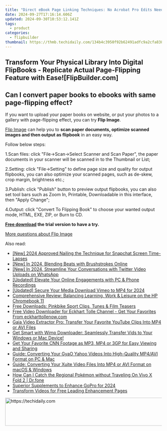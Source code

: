 ```yaml
---
title: "Direct eBook Page Linking Techniques: No Acrobat Pro Edits Needed! Discover How with FlipBuilder"
date: 2024-09-27T17:16:14.606Z
updated: 2024-09-30T10:53:12.141Z
tags:
  - product
categories:
  - flipbuilder
thumbnail: https://thmb.techidaily.com/134b4c3950f92b62491adfc9a2cfa838e49057f0eead8f917808b4db67b3f9f1.jpg
---
```


## Transform Your Physical Library Into Digital FlipBooks - Replicate Actual Page-Flipping Feature with Ease![FlipBuilder.com]

## Can I convert paper books to ebooks with same page-flipping effect?

If you want to upload your paper books on website, or put your photos to a gallery with page-flipping effect, you can try **Flip Image**. 

[Flip Image](https://tools.techidaily.com/flipbuilder/products/) can help you to **scan paper documents, optimize scanned images and then output as flipbook** in an easy way.

Follow below steps:

1.Scan files: click "File->Scan->Select Scanner and Scan Paper", the paper documents in your scanner will be scanned in to the Thumbnail or List;

2.Setting: click "File->Setting" to define page size and quality for output flipbooks, you can also optimize your scanned pages, such as de-skew, crop margin, brightness etc.;

3.Publish: click "Publish" button to preview output flipbooks, you can also set tool bars such as Zoom In, Printable, Downloadable in this interface, then "Apply Change";

4.Output: click "Convert To Flipping Book" to choose your wanted output mode, HTML, EXE, ZIP, or Burn to CD.

**[Free download](https://tools.techidaily.com/flipbuilder/products/) the trial version to have a try.** 

[More questions about Flip Image](https://tools.techidaily.com/flipbuilder/products/)

<ins class="adsbygoogle"
     style="display:block"
     data-ad-format="autorelaxed"
     data-ad-client="ca-pub-7571918770474297"
     data-ad-slot="1223367746"></ins>

<ins class="adsbygoogle"
     style="display:block"
     data-ad-client="ca-pub-7571918770474297"
     data-ad-slot="8358498916"
     data-ad-format="auto"
     data-full-width-responsive="true"></ins>

<span class="atpl-alsoreadstyle">Also read:</span>
<div><ul>
<li><a href="https://snapchat-videos.techidaily.com/new-2024-approved-nailing-the-technique-for-snapchat-screen-time-lapses/"><u>[New] 2024 Approved Nailing the Technique for Snapchat Screen Time-Lapses</u></a></li>
<li><a href="https://fox-blue.techidaily.com/new-in-2024-blending-beats-with-brushstrokes-online/"><u>[New] In 2024, Blending Beats with Brushstrokes Online</u></a></li>
<li><a href="https://twitter-videos.techidaily.com/new-in-2024-streamline-your-conversations-with-twitter-video-uploads-on-whatsapp/"><u>[New] In 2024, Streamline Your Conversations with Twitter Video Uploads on WhatsApp</u></a></li>
<li><a href="https://video-screen-grab.techidaily.com/updated-elevate-your-online-engagements-with-pc-and-phone-recordings/"><u>[Updated] Elevate Your Online Engagements with PC & Phone Recordings</u></a></li>
<li><a href="https://vimeo-videos.techidaily.com/updated-secure-your-media-download-vimeo-to-mp4-for-2024/"><u>[Updated] Secure Your Media Download Vimeo to MP4 for 2024</u></a></li>
<li><a href="https://buynow-reviews.techidaily.com/comprehensive-review-balancing-learning-work-and-leisure-on-the-hp-chromebook-11/"><u>Comprehensive Review: Balancing Learning, Work & Leisure on the HP Chromebook 11</u></a></li>
<li><a href="https://fox-place.techidaily.com/free-downloads-pinkbike-sport-clips-tunes-and-film-teasers/"><u>Free Downloads: Pinkbike Sport Clips, Tunes & Film Teasers</u></a></li>
<li><a href="https://fox-place.techidaily.com/free-video-downloader-for-eckhart-tolle-channel-get-your-favorites-from-eckharttollenowcom/"><u>Free Video Downloader for Eckhart Tolle Channel - Get Your Favorites From eckharttollenow.com</u></a></li>
<li><a href="https://fox-place.techidaily.com/gaia-video-extractor-pro-transfer-your-favorite-youtube-clips-into-mp4-or-avi-files/"><u>Gaia Video Extractor Pro: Transfer Your Favorite YouTube Clips Into MP4 or AVI Files</u></a></li>
<li><a href="https://fox-place.techidaily.com/get-smart-with-wimp-downloader-seamlessly-transfer-vids-to-your-windows-or-mac-device/"><u>Get Smart with Wimp Downloader: Seamlessly Transfer Vids to Your Windows or Mac Device!</u></a></li>
<li><a href="https://fox-place.techidaily.com/get-your-favorite-cnn-footage-as-mp3-mp4-or-3gp-for-easy-viewing-and-sharing/"><u>Get Your Favorite CNN Footage as MP3, MP4 or 3GP for Easy Viewing and Sharing</u></a></li>
<li><a href="https://fox-place.techidaily.com/guide-converting-your-gyao-yahoo-videos-into-high-quality-mp4avi-format-on-pc-and-mac/"><u>Guide: Converting Your GyaO Yahoo Videos Into High-Quality MP4/AVI Format on PC & Mac</u></a></li>
<li><a href="https://fox-place.techidaily.com/guide-converting-your-xuite-video-files-into-mp4-or-avi-format-on-macos-and-windows/"><u>Guide: Converting Your Xuite Video Files Into MP4 or AVI Format on macOS & Windows</u></a></li>
<li><a href="https://change-location.techidaily.com/how-can-i-catch-the-regional-pokemon-without-traveling-on-vivo-x-fold-2-drfone-by-drfone-virtual-android/"><u>How Can I Catch the Regional Pokémon without Traveling On Vivo X Fold 2 | Dr.fone</u></a></li>
<li><a href="https://some-tips.techidaily.com/superior-supplements-to-enhance-gopro-for-2024/"><u>Superior Supplements to Enhance GoPro for 2024</u></a></li>
<li><a href="https://extra-tips.techidaily.com/transform-videos-for-free-leading-enhancement-pages/"><u>Transform Videos for Free Leading Enhancement Pages</u></a></li>
</ul></div>

<!-- affiliate ads begin -->
<a href="https://laganoo.pxf.io/c/5597632/1657400/16446" target="_top" id="1657400">
  <img src="//a.impactradius-go.com/display-ad/16446-1657400" border="0" alt="https://techidaily.com" width="728" height="90"/>
</a>
<img height="0" width="0" src="https://laganoo.pxf.io/i/5597632/1657400/16446" style="position:absolute;visibility:hidden;" border="0" />
<!-- affiliate ads end -->

